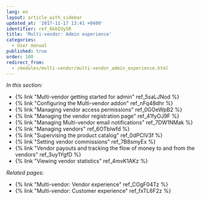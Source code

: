 ```yaml
---
lang: en
layout: article_with_sidebar
updated_at: '2017-11-17 13:41 +0400'
identifier: ref_6kbIUy5R
title: 'Multi-vendor: Admin experience'
categories:
  - User manual
published: true
order: 100
redirect_from:
  - /modules/multi-vendor/multi-vendor_admin_experience.html
---
```

_In this section:_

   *   {% link "Multi-vendor getting started for admin" ref_5saLJNod %}
   *   {% link "Configuring the Multi-vendor addon" ref_nFq48dhr %}
   *   {% link "Managing vendor access permissions" ref_0GOeWpB2 %}
   *   {% link "Managing the vendor registration page" ref_41fyOJ9F %}
   *   {% link "Managing Multi-vendor email notifications" ref_7DW1NMak %}
   *   {% link "Managing vendors" ref_6OTbIwfd %}
   *   {% link "Supervising the product catalog" ref_0dPCIV3f %}
   *   {% link "Setting vendor commissions" ref_7B8smyEx %}
   *   {% link "Vendor payouts and tracking the flow of money to and from the vendors" ref_3uy1YgfD %}
   *   {% link "Viewing vendor statistics" ref_4mvK1AKz %}

_Related pages:_

   *   {% link "Multi-vendor: Vendor experience" ref_COgF04Tz %}
   *   {% link "Multi-vendor: Customer experience" ref_fxTL6F2z %}
